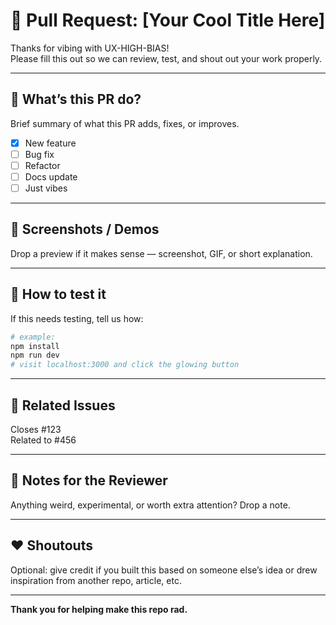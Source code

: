 # 🚀 Pull Request: [Your Cool Title Here]

Thanks for vibing with UX-HIGH-BIAS!  
Please fill this out so we can review, test, and shout out your work properly.

---

## 🔧 What’s this PR do?

Brief summary of what this PR adds, fixes, or improves.

- [x] New feature
- [ ] Bug fix
- [ ] Refactor
- [ ] Docs update
- [ ] Just vibes

---

## 📸 Screenshots / Demos

Drop a preview if it makes sense — screenshot, GIF, or short explanation.

---

## 🧪 How to test it

If this needs testing, tell us how:

```bash
# example:
npm install
npm run dev
# visit localhost:3000 and click the glowing button
```

---

## 🎯 Related Issues

Closes #123  
Related to #456

---

## 🧠 Notes for the Reviewer

Anything weird, experimental, or worth extra attention? Drop a note.

---

## ❤️ Shoutouts

Optional: give credit if you built this based on someone else’s idea or drew inspiration from another repo, article, etc.

---

**Thank you for helping make this repo rad.**
